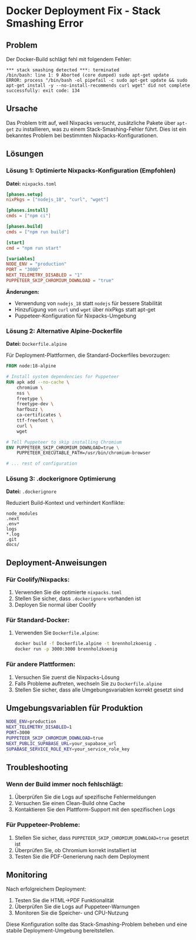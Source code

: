 # Docker Deployment Fix - Stack Smashing Error

## Problem

Der Docker-Build schlägt fehl mit folgendem Fehler:
```
*** stack smashing detected ***: terminated
/bin/bash: line 1: 9 Aborted (core dumped) sudo apt-get update
ERROR: process "/bin/bash -ol pipefail -c sudo apt-get update && sudo apt-get install -y --no-install-recommends curl wget" did not complete successfully: exit code: 134
```

## Ursache

Das Problem tritt auf, weil Nixpacks versucht, zusätzliche Pakete über `apt-get` zu installieren, was zu einem Stack-Smashing-Fehler führt. Dies ist ein bekanntes Problem bei bestimmten Nixpacks-Konfigurationen.

## Lösungen

### Lösung 1: Optimierte Nixpacks-Konfiguration (Empfohlen)

**Datei:** `nixpacks.toml`
```toml
[phases.setup]
nixPkgs = ["nodejs_18", "curl", "wget"]

[phases.install]
cmds = ["npm ci"]

[phases.build]
cmds = ["npm run build"]

[start]
cmd = "npm run start"

[variables]
NODE_ENV = "production"
PORT = "3000"
NEXT_TELEMETRY_DISABLED = "1"
PUPPETEER_SKIP_CHROMIUM_DOWNLOAD = "true"
```

**Änderungen:**
- Verwendung von `nodejs_18` statt `nodejs` für bessere Stabilität
- Hinzufügung von `curl` und `wget` über nixPkgs statt apt-get
- Puppeteer-Konfiguration für Nixpacks-Umgebung

### Lösung 2: Alternative Alpine-Dockerfile

**Datei:** `Dockerfile.alpine`

Für Deployment-Plattformen, die Standard-Dockerfiles bevorzugen:

```dockerfile
FROM node:18-alpine

# Install system dependencies for Puppeteer
RUN apk add --no-cache \
    chromium \
    nss \
    freetype \
    freetype-dev \
    harfbuzz \
    ca-certificates \
    ttf-freefont \
    curl \
    wget

# Tell Puppeteer to skip installing Chromium
ENV PUPPETEER_SKIP_CHROMIUM_DOWNLOAD=true \
    PUPPETEER_EXECUTABLE_PATH=/usr/bin/chromium-browser

# ... rest of configuration
```

### Lösung 3: .dockerignore Optimierung

**Datei:** `.dockerignore`

Reduziert Build-Kontext und verhindert Konflikte:
```
node_modules
.next
.env*
logs
*.log
.git
docs/
```

## Deployment-Anweisungen

### Für Coolify/Nixpacks:
1. Verwenden Sie die optimierte `nixpacks.toml`
2. Stellen Sie sicher, dass `.dockerignore` vorhanden ist
3. Deployen Sie normal über Coolify

### Für Standard-Docker:
1. Verwenden Sie `Dockerfile.alpine`:
   ```bash
   docker build -f Dockerfile.alpine -t brennholzkoenig .
   docker run -p 3000:3000 brennholzkoenig
   ```

### Für andere Plattformen:
1. Versuchen Sie zuerst die Nixpacks-Lösung
2. Falls Probleme auftreten, wechseln Sie zu `Dockerfile.alpine`
3. Stellen Sie sicher, dass alle Umgebungsvariablen korrekt gesetzt sind

## Umgebungsvariablen für Produktion

```bash
NODE_ENV=production
NEXT_TELEMETRY_DISABLED=1
PORT=3000
PUPPETEER_SKIP_CHROMIUM_DOWNLOAD=true
NEXT_PUBLIC_SUPABASE_URL=your_supabase_url
SUPABASE_SERVICE_ROLE_KEY=your_service_role_key
```

## Troubleshooting

### Wenn der Build immer noch fehlschlägt:
1. Überprüfen Sie die Logs auf spezifische Fehlermeldungen
2. Versuchen Sie einen Clean-Build ohne Cache
3. Kontaktieren Sie den Plattform-Support mit den spezifischen Logs

### Für Puppeteer-Probleme:
1. Stellen Sie sicher, dass `PUPPETEER_SKIP_CHROMIUM_DOWNLOAD=true` gesetzt ist
2. Überprüfen Sie, ob Chromium korrekt installiert ist
3. Testen Sie die PDF-Generierung nach dem Deployment

## Monitoring

Nach erfolgreichem Deployment:
1. Testen Sie die HTML→PDF Funktionalität
2. Überprüfen Sie die Logs auf Puppeteer-Warnungen
3. Monitoren Sie die Speicher- und CPU-Nutzung

Diese Konfiguration sollte das Stack-Smashing-Problem beheben und eine stabile Deployment-Umgebung bereitstellen.